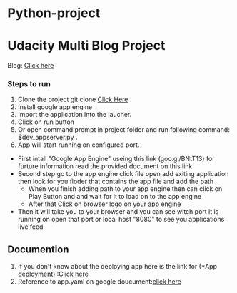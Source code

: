 # Python-project
# Udacity Multi Blog Project

Blog: [Click here](http://blog-appid.appspot.com/)

### Steps to run
1. Clone the project  git clone [Click Here](https://github.com/Benn9211/Python-Project-)
2. Install google app engine
3. Import the application into the laucher.
4. Click on run button
5. Or open command prompt in project folder and run following command: $dev_appserver.py .
6. App will start running on configured port.


 - First intall "Google App Engine" useing this link (goo.gl/BNtT13) for furture information read the provided document on this link.
- Second step go to the app engine click file open add exiting application then look for you floder that contains the app file and add the path 
  * When you finish adding path to your app engine then can click on Play Button and and wait for it to load on to the app engine
  * After that Click on browser logo on your app engine
- Then it will take you to your browser and you can see witch port it is running on open that port or local host "8080" to see you applications live feed 

## Documention

1. If you don't know about the deploying app here is the link for (*App deployment) :[Click here](https://www.youtube.com/watch?v=mpqJylF-5Bc)
2. Reference to app.yaml on google doucument:[click here](https://cloud.google.com/appengine/docs/standard/python/config/appref)
